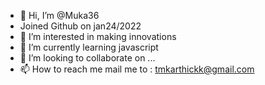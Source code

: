 - 👋 Hi, I’m @Muka36
- Joined Github on jan24/2022
- 👀 I’m interested in making innovations
- 🌱 I’m currently learning javascript
- 💞️ I’m looking to collaborate on ...
- 📫 How to reach me mail me to : tmkarthickk@gmail.com

<!---
Muka36/Muka36 is a ✨ special ✨ repository because its `README.md` (this file) appears on your GitHub profile.
You can click the Preview link to take a look at your changes.
--->
